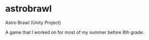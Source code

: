 # astrobrawl
Astro Brawl (Unity Project)


A game that I worked on for most of my summer before 8th grade.
